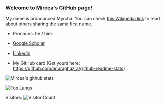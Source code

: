### Welcome to Mircea's GitHub page!

My name is pronounced Myrcha. You can check [this Wikipedia link](https://en.wikipedia.org/wiki/Mircea) to read about others sharing the same first name.

<!--
**mcimpoi/mcimpoi** is a ✨ _special_ ✨ repository because its `README.md` (this file) appears on your GitHub profile.
-->
- Pronouns: he / him.

- [Google Scholar](https://scholar.google.co.uk/citations?user=3SaQHMQAAAAJ&hl=en) 
- [LinkedIn](https://www.linkedin.com/in/mirceacimpoi/) 

- My GitHub card (Get yours here: https://github.com/anuraghazra/github-readme-stats)

![Mircea's github stats](https://github-readme-stats.vercel.app/api?username=mcimpoi&hide=contribs,prs&show_icons=true&theme=tokyonight)

[![Top Langs](https://github-readme-stats.vercel.app/api/top-langs/?username=mcimpoi&exclude_repo=mcimpoi.github.io&theme=tokyonight&langs_count=10&hide=html,matlab,m)](https://github.com/anuraghazra/github-readme-stats)

Visitors: ![Visitor Count](https://profile-counter.glitch.me/mcimpoi/count.svg)




